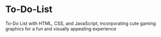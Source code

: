 # To-Do-List
To-Do List with HTML, CSS, and JavaScript, incorporating cute gaming graphics for a fun and visually appealing experience
